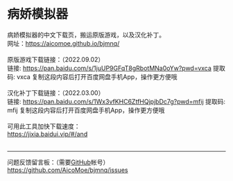 # 病娇模拟器
病娇模拟器的中文下载页，搬运原版游戏，以及汉化补丁。
<br>
网址：<a href="https://aicomoe.github.io/bjmnq/">https://aicomoe.github.io/bjmnq/</a>
<br><br>
原版游戏下载链接：（2022.09.02）
<br>
链接: https://pan.baidu.com/s/1juUP9GFqT8gRbotMNa0oYw?pwd=vxca 提取码: vxca 复制这段内容后打开百度网盘手机App，操作更方便哦
<br><br>
汉化补丁下载链接：（2022.03.00）
<br>
链接: https://pan.baidu.com/s/1Wx3vfKHC6ZtfHQjpjbDc7g?pwd=mfij 提取码: mfij 复制这段内容后打开百度网盘手机App，操作更方便哦
<br><br>
可用此工具加快下载速度：
<br>
<a href="https://jixia.baidui.vip/#/and">https://jixia.baidui.vip/#/and</a>
<br><br>
<hr />
问题反馈留言板：（需要<a href="https://github.com/">GitHub</a>帐号）
<br>
<a href="https://github.com/AicoMoe/bjmnq/issues">https://github.com/AicoMoe/bjmnq/issues</a>
